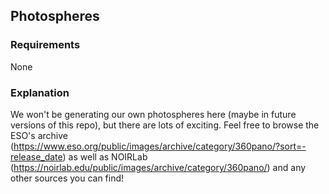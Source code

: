 ## Photospheres

### Requirements

None

### Explanation

We won't be generating our own photospheres here (maybe in future versions of this repo), but there are lots of exciting. Feel free to browse the ESO's archive (https://www.eso.org/public/images/archive/category/360pano/?sort=-release_date) as well as NOIRLab (https://noirlab.edu/public/images/archive/category/360pano/) and any other sources you can find!